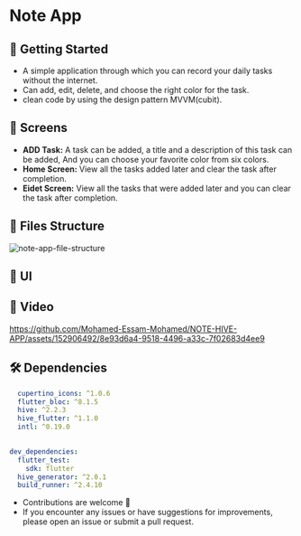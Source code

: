 # Note App


## 🚀 Getting Started

- A simple application through which you can record your daily tasks without the internet.
- Can add, edit, delete, and choose the right color for the task.
- clean code by using the design pattern MVVM(cubit).
  
## 🤳 Screens

- **ADD Task:** A task can be added, a title and a description of this task can be added, And you can choose your favorite color from six colors. 
- **Home Screen:** View all the tasks added later and clear the task after completion.
- **Eidet Screen:** View all the tasks that were added later and you can clear the task after completion.





## 📁 Files Structure
![note-app-file-structure](https://github.com/Mohamed-Essam-Mohamed/NOTE-HIVE-APP/assets/152906492/b319ecd1-4178-4def-9f4d-4152556f15f3)


## 📱 UI



## 🎥 Video
https://github.com/Mohamed-Essam-Mohamed/NOTE-HIVE-APP/assets/152906492/8e93d6a4-9518-4496-a33c-7f02683d4ee9



## 🛠 Dependencies
```pubspec.yaml
  cupertino_icons: ^1.0.6
  flutter_bloc: ^8.1.5
  hive: ^2.2.3
  hive_flutter: ^1.1.0
  intl: ^0.19.0
  

dev_dependencies:
  flutter_test:
    sdk: flutter
  hive_generator: ^2.0.1
  build_runner: ^2.4.10

```


- Contributions are welcome 💜
- If you encounter any issues or have suggestions for improvements, please open an issue or submit a pull request.

